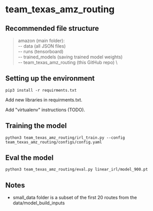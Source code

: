 # team_texas_amz_routing

## Recommended file structure
> amazon (main folder):  \
>      -- data (all JSON files) \
>      -- runs (tensorboard) \
>      -- trained_models (saving trained model weights) \
>      -- team_texas_amz_routing (this GitHub repo) \


## Setting up the environment
`pip3 install -r requirments.txt`

Add new libraries in requirments.txt.

Add "virtualenv" instructions (TODO).


## Training the model

`python3 team_texas_amz_routing/irl_train.py --config team_texas_amz_routing/configs/config.yaml`


## Eval the model

`python3 team_texas_amz_routing/eval.py linear_irl/model_900.pt`

## Notes
- small_data folder is a subset of the first 20 routes from the data/model_build_inputs